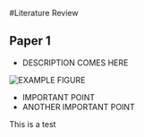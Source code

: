 #Literature Review


## Paper 1

- DESCRIPTION COMES HERE

![EXAMPLE FIGURE](https://media.gettyimages.com/photos/subway-train-approaching-elevated-subway-station-in-queens-new-york-picture-id974704892?s=2048x2048)

- IMPORTANT POINT
- ANOTHER IMPORTANT POINT

This is a test

